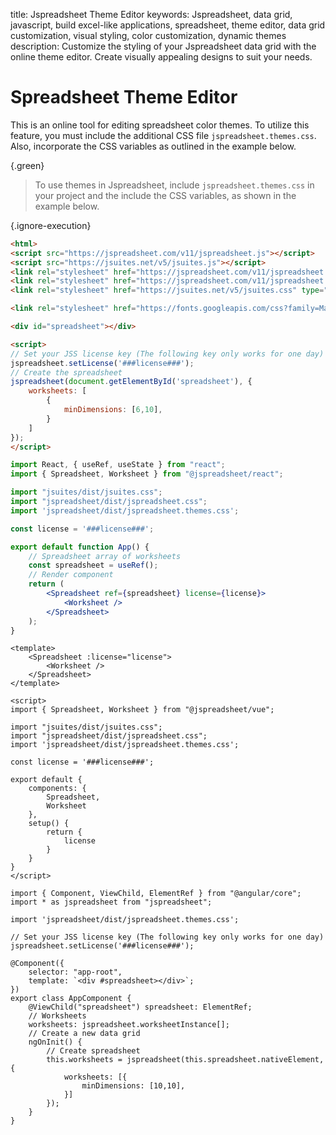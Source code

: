 title: Jspreadsheet Theme Editor
keywords: Jspreadsheet, data grid, javascript, build excel-like applications, spreadsheet, theme editor, data grid customization, visual styling, color customization, dynamic themes
description: Customize the styling of your Jspreadsheet data grid with the online theme editor. Create visually appealing designs to suit your needs.

# Spreadsheet Theme Editor

This is an online tool for editing spreadsheet color themes. To utilize this feature, you must include the additional CSS file `jspreadsheet.themes.css`. Also, incorporate the CSS variables as outlined in the example below.

{.green}
> To use themes in Jspreadsheet, include `jspreadsheet.themes.css` in your project and the include the CSS variables, as shown in the example below.

<lm-themes></lm-themes>

{.ignore-execution}
```html
<html>
<script src="https://jspreadsheet.com/v11/jspreadsheet.js"></script>
<script src="https://jsuites.net/v5/jsuites.js"></script>
<link rel="stylesheet" href="https://jspreadsheet.com/v11/jspreadsheet.css" type="text/css" />
<link rel="stylesheet" href="https://jspreadsheet.com/v11/jspreadsheet.themes.css" type="text/css" />
<link rel="stylesheet" href="https://jsuites.net/v5/jsuites.css" type="text/css" />

<link rel="stylesheet" href="https://fonts.googleapis.com/css?family=Material+Icons" />

<div id="spreadsheet"></div>

<script>
// Set your JSS license key (The following key only works for one day)
jspreadsheet.setLicense('###license###');
// Create the spreadsheet
jspreadsheet(document.getElementById('spreadsheet'), {
    worksheets: [
        {
            minDimensions: [6,10],
        }
    ]
});
</script>
```
```jsx
import React, { useRef, useState } from "react";
import { Spreadsheet, Worksheet } from "@jspreadsheet/react";

import "jsuites/dist/jsuites.css";
import "jspreadsheet/dist/jspreadsheet.css";
import 'jspreadsheet/dist/jspreadsheet.themes.css';

const license = '###license###';

export default function App() {
    // Spreadsheet array of worksheets
    const spreadsheet = useRef();
    // Render component
    return (
        <Spreadsheet ref={spreadsheet} license={license}>
            <Worksheet />
        </Spreadsheet>
    );
}
```
```vue
<template>
    <Spreadsheet :license="license">
        <Worksheet />
    </Spreadsheet>
</template>

<script>
import { Spreadsheet, Worksheet } from "@jspreadsheet/vue";

import "jsuites/dist/jsuites.css";
import "jspreadsheet/dist/jspreadsheet.css";
import 'jspreadsheet/dist/jspreadsheet.themes.css';

const license = '###license###';

export default {
    components: {
        Spreadsheet,
        Worksheet
    },
    setup() {
        return {
            license
        }
    }
}
</script>
```
```angularjs
import { Component, ViewChild, ElementRef } from "@angular/core";
import * as jspreadsheet from "jspreadsheet";

import 'jspreadsheet/dist/jspreadsheet.themes.css';

// Set your JSS license key (The following key only works for one day)
jspreadsheet.setLicense('###license###');

@Component({
    selector: "app-root",
    template: `<div #spreadsheet></div>`;
})
export class AppComponent {
    @ViewChild("spreadsheet") spreadsheet: ElementRef;
    // Worksheets
    worksheets: jspreadsheet.worksheetInstance[];
    // Create a new data grid
    ngOnInit() {
        // Create spreadsheet
        this.worksheets = jspreadsheet(this.spreadsheet.nativeElement, {
            worksheets: [{
                minDimensions: [10,10],
            }]
        });
    }
}
```
